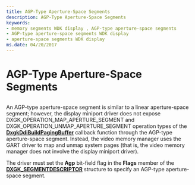 ```yaml
---
title: AGP-Type Aperture-Space Segments
description: AGP-Type Aperture-Space Segments
keywords:
- memory segments WDK display , AGP-type aperture-space segments
- AGP-type aperture-space segments WDK display
- aperture-space segments WDK display
ms.date: 04/20/2017
---
```


# AGP-Type Aperture-Space Segments


## <span id="ddk_agp_type_aperture_space_segments_gg"></span><span id="DDK_AGP_TYPE_APERTURE_SPACE_SEGMENTS_GG"></span>


An AGP-type aperture-space segment is similar to a linear aperture-space segment; however, the display miniport driver does not expose DXGK\_OPERATION\_MAP\_APERTURE\_SEGMENT and DXGK\_OPERATION\_UNMAP\_APERTURE\_SEGMENT operation types of the [**DxgkDdiBuildPagingBuffer**](/windows-hardware/drivers/ddi/d3dkmddi/nc-d3dkmddi-dxgkddi_buildpagingbuffer) callback function through the AGP-type aperture-space segment. Instead, the video memory manager uses the GART driver to map and unmap system pages (that is, the video memory manager does not involve the display miniport driver).

The driver must set the **Agp** bit-field flag in the **Flags** member of the [**DXGK\_SEGMENTDESCRIPTOR**](/windows-hardware/drivers/ddi/d3dkmddi/ns-d3dkmddi-_dxgk_segmentdescriptor) structure to specify an AGP-type aperture-space segment.

 

